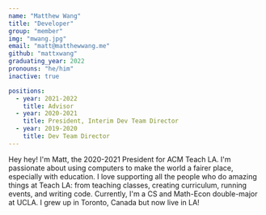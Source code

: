 ```yaml
---
name: "Matthew Wang"
title: "Developer"
group: "member"
img: "mwang.jpg"
email: "matt@matthewwang.me"
github: "mattxwang"
graduating_year: 2022
pronouns: "he/him"
inactive: true

positions:
  - year: 2021-2022
    title: Advisor
  - year: 2020-2021
    title: President, Interim Dev Team Director
  - year: 2019-2020
    title: Dev Team Director
---
```


Hey hey! I'm Matt, the 2020-2021 President for ACM Teach LA. I'm passionate about using computers to make the world a fairer place, especially with education. I love supporting all the people who do amazing things at Teach LA: from teaching classes, creating curriculum, running events, and writing code. Currently, I'm a CS and Math-Econ double-major at UCLA. I grew up in Toronto, Canada but now live in LA!

